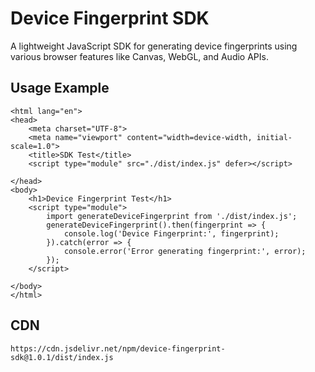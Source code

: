 # Device Fingerprint SDK

A lightweight JavaScript SDK for generating device fingerprints using various browser features like Canvas, WebGL, and Audio APIs.

## Usage Example

```<!DOCTYPE html>
<html lang="en">
<head>
    <meta charset="UTF-8">
    <meta name="viewport" content="width=device-width, initial-scale=1.0">
    <title>SDK Test</title>
    <script type="module" src="./dist/index.js" defer></script>

</head>
<body>
    <h1>Device Fingerprint Test</h1>
    <script type="module">
        import generateDeviceFingerprint from './dist/index.js';
        generateDeviceFingerprint().then(fingerprint => {
            console.log('Device Fingerprint:', fingerprint);
        }).catch(error => {
            console.error('Error generating fingerprint:', error);
        });
    </script>
    
</body>
</html>
```


## CDN    

    https://cdn.jsdelivr.net/npm/device-fingerprint-sdk@1.0.1/dist/index.js

